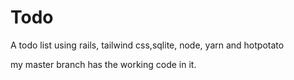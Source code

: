 # Todo
A todo list using rails, tailwind css,sqlite, node, yarn and hotpotato

my master branch has the working code in it.
